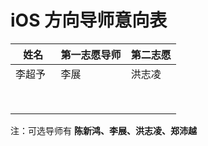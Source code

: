 # iOS 方向导师意向表

| 姓名   | 第一志愿导师 | 第二志愿 |
| ----   | ------ | ---- |
|李超予   |李展     |洪志凌 |
|        |        |      |
|        |        |      |
|        |        |      |
|        |        |      |
|        |        |      |
|        |        |      |
|        |        |      |
|        |        |      |

注：可选导师有 **陈新鸿、李展、洪志凌、郑沛越**
